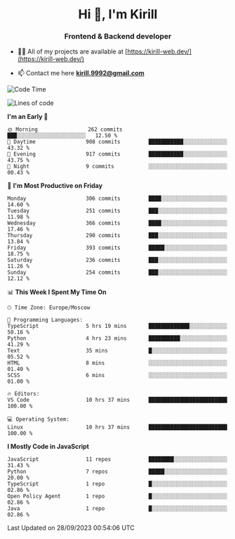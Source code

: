 <h1 align="center">Hi 👋, I'm Kirill</h1>
<h3 align="center">Frontend & Backend developer</h3>

- 👨‍💻 All of my projects are available at [https://kirill-web.dev/](https://kirill-web.dev/)

- 📫 Contact me here **kirill.9992@gmail.com**











<!--START_SECTION:waka-->
![Code Time](http://img.shields.io/badge/Code%20Time-1%2C451%20hrs%2019%20mins-blue)

![Lines of code](https://img.shields.io/badge/From%20Hello%20World%20I%27ve%20Written-3.2%20million%20lines%20of%20code-blue)

**I'm an Early 🐤** 

```text
🌞 Morning                262 commits         ███░░░░░░░░░░░░░░░░░░░░░░   12.50 % 
🌆 Daytime                908 commits         ███████████░░░░░░░░░░░░░░   43.32 % 
🌃 Evening                917 commits         ███████████░░░░░░░░░░░░░░   43.75 % 
🌙 Night                  9 commits           ░░░░░░░░░░░░░░░░░░░░░░░░░   00.43 % 
```
📅 **I'm Most Productive on Friday** 

```text
Monday                   306 commits         ████░░░░░░░░░░░░░░░░░░░░░   14.60 % 
Tuesday                  251 commits         ███░░░░░░░░░░░░░░░░░░░░░░   11.98 % 
Wednesday                366 commits         ████░░░░░░░░░░░░░░░░░░░░░   17.46 % 
Thursday                 290 commits         ███░░░░░░░░░░░░░░░░░░░░░░   13.84 % 
Friday                   393 commits         █████░░░░░░░░░░░░░░░░░░░░   18.75 % 
Saturday                 236 commits         ███░░░░░░░░░░░░░░░░░░░░░░   11.26 % 
Sunday                   254 commits         ███░░░░░░░░░░░░░░░░░░░░░░   12.12 % 
```


📊 **This Week I Spent My Time On** 

```text
🕑︎ Time Zone: Europe/Moscow

💬 Programming Languages: 
TypeScript               5 hrs 19 mins       █████████████░░░░░░░░░░░░   50.16 % 
Python                   4 hrs 23 mins       ██████████░░░░░░░░░░░░░░░   41.29 % 
Text                     35 mins             █░░░░░░░░░░░░░░░░░░░░░░░░   05.52 % 
HTML                     8 mins              ░░░░░░░░░░░░░░░░░░░░░░░░░   01.40 % 
SCSS                     6 mins              ░░░░░░░░░░░░░░░░░░░░░░░░░   01.00 % 

🔥 Editors: 
VS Code                  10 hrs 37 mins      █████████████████████████   100.00 % 

💻 Operating System: 
Linux                    10 hrs 37 mins      █████████████████████████   100.00 % 
```

**I Mostly Code in JavaScript** 

```text
JavaScript               11 repos            ████████░░░░░░░░░░░░░░░░░   31.43 % 
Python                   7 repos             █████░░░░░░░░░░░░░░░░░░░░   20.00 % 
TypeScript               1 repo              █░░░░░░░░░░░░░░░░░░░░░░░░   02.86 % 
Open Policy Agent        1 repo              █░░░░░░░░░░░░░░░░░░░░░░░░   02.86 % 
Java                     1 repo              █░░░░░░░░░░░░░░░░░░░░░░░░   02.86 % 
```




 Last Updated on 28/09/2023 00:54:06 UTC
<!--END_SECTION:waka-->
